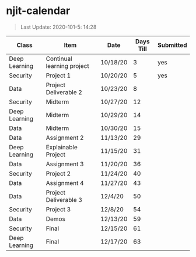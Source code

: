# njit-calendar

>Last Update: 2020-101-5: 14:28

| Class         | Item                       | Date     | Days Till | Submitted |
| ------------- | -------------------------- | -------- | --------- | --------- |
| Deep Learning | Continual learning project | 10/18/20 | 3         | yes       |
| Security      | Project 1                  | 10/20/20 | 5         | yes       |
| Data          | Project Deliverable 2      | 10/23/20 | 8         |           |
| Security      | Midterm                    | 10/27/20 | 12        |           |
| Deep Learning | Midterm                    | 10/29/20 | 14        |           |
| Data          | Midterm                    | 10/30/20 | 15        |           |
| Data          | Assignment 2               | 11/13/20 | 29        |           |
| Deep Learning | Explainable Project        | 11/15/20 | 31        |           |
| Data          | Assignment 3               | 11/20/20 | 36        |           |
| Security      | Project 2                  | 11/24/20 | 40        |           |
| Data          | Assignment 4               | 11/27/20 | 43        |           |
| Data          | Project Deliverable 3      | 12/4/20  | 50        |           |
| Security      | Project 3                  | 12/8/20  | 54        |           |
| Data          | Demos                      | 12/13/20 | 59        |           |
| Security      | Final                      | 12/15/20 | 61        |           |
| Deep Learning | Final                      | 12/17/20 | 63        |           |
